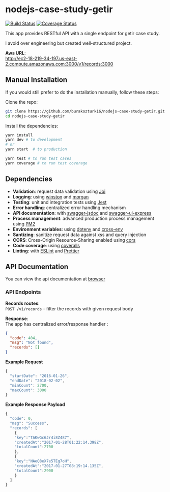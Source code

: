 # nodejs-case-study-getir

[![Build Status](https://app.travis-ci.com/burakozturk16/nodejs-case-study-getir.svg?branch=master)](https://app.travis-ci.com/burakozturk16/nodejs-case-study-getir)
[![Coverage Status](https://coveralls.io/repos/github/burakozturk16/nodejs-case-study-getir/badge.svg)](https://coveralls.io/github/burakozturk16/nodejs-case-study-getir)

This app provides RESTful API with a single endpoint for getir case study.

I avoid over engineering but created well-structured project.

**Aws URL**:\
http://ec2-18-219-34-197.us-east-2.compute.amazonaws.com:3000/v1/records:3000

## Manual Installation

If you would still prefer to do the installation manually, follow these steps:

Clone the repo:

```bash
git clone https://github.com/burakozturk16/nodejs-case-study-getir.git
cd nodejs-case-study-getir
```

Install the dependencies:

```bash
yarn install
yarn dev # to development
# or
yarn start  # to production
```

```bash
yarn test # to run test cases
yarn coverage # to run test coverage
```

## Dependencies
- **Validation**: request data validation using [Joi](https://github.com/hapijs/joi)
- **Logging**: using [winston](https://github.com/winstonjs/winston) and [morgan](https://github.com/expressjs/morgan)
- **Testing**: unit and integration tests using [Jest](https://jestjs.io)
- **Error handling**: centralized error handling mechanism
- **API documentation**: with [swagger-jsdoc](https://github.com/Surnet/swagger-jsdoc) and [swagger-ui-express](https://github.com/scottie1984/swagger-ui-express)
- **Process management**: advanced production process management using [PM2](https://pm2.keymetrics.io)
- **Environment variables**: using [dotenv](https://github.com/motdotla/dotenv) and [cross-env](https://github.com/kentcdodds/cross-env#readme)
- **Santizing**: sanitize request data against xss and query injection
- **CORS**: Cross-Origin Resource-Sharing enabled using [cors](https://github.com/expressjs/cors)
- **Code coverage**: using [coveralls](https://coveralls.io)
- **Linting**: with [ESLint](https://eslint.org) and [Prettier](https://prettier.io)


## API Documentation

You can view the api documentation at [browser](http://localhost:3000/v1/docs)

### API Endpoints


**Records routes**:\
`POST /v1/records` - filter the records with given request body

**Response**:\
The app has centralized error/response handler :

```json
{
  "code": 404,
  "msg": "Not found",
  "records": []
}
```

**Example Request**

```jsx
{
  "startDate": "2016-01-26",
  "endDate": "2018-02-02",
  "minCount": 2700,
  "maxCount": 3000
}
```
**Example Response Payload**
```jsx
{
  "code": 0,
  "msg": "Success",
  "records": [
    {
    "key":"TAKwGc6Jr4i8Z487",
    "createdAt":"2017-01-28T01:22:14.398Z",
    "totalCount":2700
    },
    {
    "key":"NAeQ8eX7e5TEg7oH",
    "createdAt":"2017-01-27T08:19:14.135Z",
    "totalCount":2900
    }
  ]
}
```
